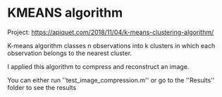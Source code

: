 # KMEANS algorithm

Project: https://apiquet.com/2018/11/04/k-means-clustering-algorithm/

K-means algorithm classes n observations into k 
clusters in which each observation belongs to the nearest cluster. 

I applied this algorithm to compress and reconstruct an image.

You can either run ''test_image_compression.m'' or go to the ''Results'' folder to see the results
